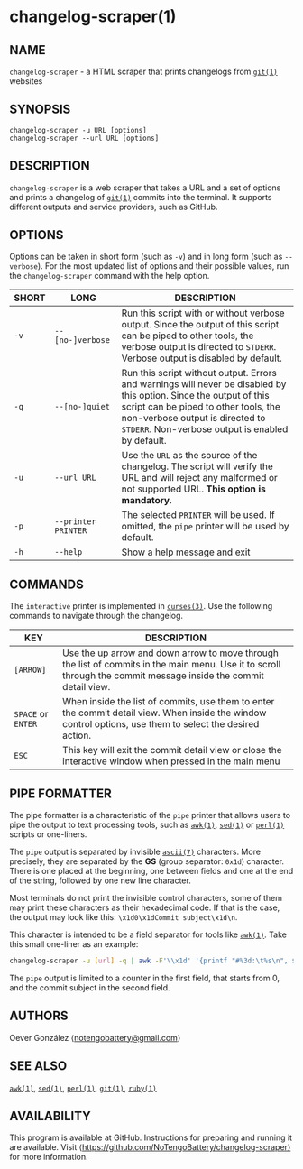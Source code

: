 # changelog-scraper(1)

## NAME
`changelog-scraper` - a HTML scraper that prints changelogs from [`git(1)`](https://linux.die.net/man/1/git) websites

## SYNOPSIS
`changelog-scraper -u URL [options]`<br>
`changelog-scraper --url URL [options]`

## DESCRIPTION
`changelog-scraper` is a web scraper that takes a URL and a set of options and prints a changelog of [`git(1)`](https://linux.die.net/man/1/git) commits into the terminal. It supports different outputs and service providers, such as GitHub.

## OPTIONS
Options can be taken in short form (such as `-v`) and in long form (such as `--verbose`). For the most updated list of options and their possible values, run the `changelog-scraper` command with the help option.

|SHORT|LONG|DESCRIPTION|
|-|-|-|
|`-v`|`--[no-]verbose`|Run this script with or without verbose output. Since the output of this script can be piped to other tools, the verbose output is directed to `STDERR`. Verbose output is disabled by default.|
|`-q`|`--[no-]quiet`|Run this script without output. Errors and warnings will never be disabled by this option. Since the output of this script can be piped to other tools, the non-verbose output is directed to `STDERR`. Non-verbose output is enabled by default.|
|`-u`|`--url URL`|Use the `URL` as the source of the changelog. The script will verify the URL and will reject any malformed or not supported URL. **This option is mandatory**.|
|`-p`|`--printer PRINTER`|The selected `PRINTER` will be used. If omitted, the `pipe` printer will be used by default.
|`-h`|`--help`|Show a help message and exit|

## COMMANDS
The `interactive` printer is implemented in [`curses(3)`](https://linux.die.net/man/3/curses). Use the following commands to navigate through the changelog.

|KEY|DESCRIPTION|
|-|-|
|`[ARROW]`|Use the up arrow and down arrow to move through the list of commits in the main menu. Use it to scroll through the commit message inside the commit detail view.|
|`SPACE` or `ENTER`|When inside the list of commits, use them to enter the commit detail view. When inside the window control options, use them to select the desired action.|
|`ESC`|This key will exit the commit detail view or close the interactive window when pressed in the main menu|

## PIPE FORMATTER
The pipe formatter is a characteristic of the `pipe` printer that allows users to pipe the output to text processing tools, such as [`awk(1)`](https://linux.die.net/man/1/awk), [`sed(1)`](https://linux.die.net/man/1/sed) or [`perl(1)`](https://linux.die.net/man/1/perl) scripts or one-liners.

The `pipe` output is separated by invisible [`ascii(7)`](https://linux.die.net/man/7/ascii) characters. More precisely, they are separated by the **GS** (group separator: `0x1d`) character. There is one placed at the beginning, one between fields and one at the end of the string, followed by one new line character.

Most terminals do not print the invisible control characters, some of them may print these characters as their hexadecimal code. If that is the case, the output may look like this: `\x1d0\x1dCommit subject\x1d\n`.

This character is intended to be a field separator for tools like [`awk(1)`](https://linux.die.net/man/1/awk). Take this small one-liner as an example:
```sh
changelog-scraper -u [url] -q | awk -F'\\x1d' '{printf "#%3d:\t%s\n", $2 + 1, $3}'
```

The `pipe` output is limited to a counter in the first field, that starts from 0, and the commit subject in the second field.

## AUTHORS
Oever González ⟨notengobattery@gmail.com⟩

## SEE ALSO
[`awk(1)`](https://linux.die.net/man/1/awk), [`sed(1)`](https://linux.die.net/man/1/sed), [`perl(1)`](https://linux.die.net/man/1/perl), [`git(1)`](https://linux.die.net/man/1/git), [`ruby(1)`](https://linux.die.net/man/1/ruby)

## AVAILABILITY
This program is available at GitHub. Instructions for preparing and running it are available. Visit ⟨https://github.com/NoTengoBattery/changelog-scraper⟩ for more information.

